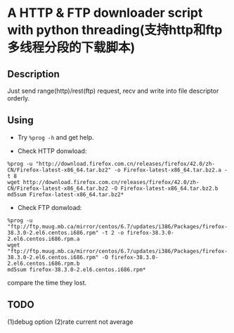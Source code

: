 # A HTTP & FTP downloader script with python threading(支持http和ftp多线程分段的下载脚本)
## Description
Just send range(http)/rest(ftp) request, recv and write into file descriptor orderly.

## Using
 - Try `%prog -h` and get help.

 - Check HTTP donwload:
```
%prog -u "http://download.firefox.com.cn/releases/firefox/42.0/zh-CN/Firefox-latest-x86_64.tar.bz2" -o Firefox-latest-x86_64.tar.bz2.a -t 8
wget http://download.firefox.com.cn/releases/firefox/42.0/zh-CN/Firefox-latest-x86_64.tar.bz2 -O Firefox-latest-x86_64.tar.bz2.b
md5sum Firefox-latest-x86_64.tar.bz2*
```

 - Check FTP donwload:
```
%prog -u "ftp://ftp.muug.mb.ca/mirror/centos/6.7/updates/i386/Packages/firefox-38.3.0-2.el6.centos.i686.rpm" -t 2 -o firefox-38.3.0-2.el6.centos.i686.rpm.a
wget "ftp://ftp.muug.mb.ca/mirror/centos/6.7/updates/i386/Packages/firefox-38.3.0-2.el6.centos.i686.rpm" -O firefox-38.3.0-2.el6.centos.i686.rpm.b
md5sum firefox-38.3.0-2.el6.centos.i686.rpm*
```
compare the time they lost.

## TODO
(1)debug option
(2)rate current not average
